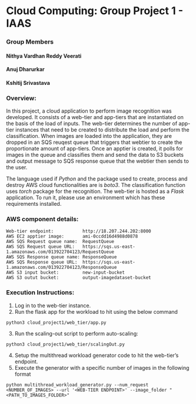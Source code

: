 # Cloud Computing: Group Project 1 - IAAS

### Group Members
#### Nithya Vardhan Reddy Veerati
#### Anuj Dharurkar
#### Kshitij Srivastava

### **Overview:**
In this project, a cloud application to perform image recognition was developed. It consists of a web-tier and app-tiers that are instantiated on the basis of the load of inputs. 
The web-tier determines the number of app-tier instances that need to be created to distribute the load and perform the classification.
When images are loaded into the application, they are dropped in an SQS reuqest queue that triggers that webtier to create the proportionate amount of app-tiers. 
Once an apptier is created, it polls for images in the queue and classifies them and send the data to S3 buckets and output message to SQS response queue that the webtier then sends to the user.

The language used if *Python* and the package used to create, process and destroy AWS cloud functionalities are is *boto3*. The classification function uses *torch* package for the recognition. The web-tier is hosted as a *Flask* application.
To run it, please use an environment which has these requirements installed.

### **AWS component details:**
```
Web-tier endpoint:           http://18.207.244.202:8000
AWS EC2 apptier image:       ami-0ccdd16d4988d0878
AWS SQS Request queue name:  RequestQueue
AWS SQS Request queue URL:   https://sqs.us-east-1.amazonaws.com/013922704123/RequestQueue
AWS SQS Response queue name: ResponseQueue
AWS SQS Response queue URL:  https://sqs.us-east-1.amazonaws.com/013922704123/ResponseQueue
AWS S3 input bucket:         new-input-bucket
AWS S3 outut bucket:         output-imagedataset-bucket
```
### **Execution Instructions:**
1. Log in to the web-tier instance.
2. Run the flask app for the workload to hit using the below command
```
python3 cloud_project1/web_tier/app.py
```
3. Run the scaling-out script to perform auto-scaling:
```
python3 cloud_project1/web_tier/scalingOut.py
```
4. Setup the multithread workload generator code to hit the web-tier’s endpoint.
5. Execute the generator with a specific number of images in the following format
```
python multithread_workload_generator.py --num_request <NUMBER_OF_IMAGES> --url '<WEB-TIER ENDPOINT>' --image_folder "<PATH_TO_IMAGES_FOLDER>"
```
